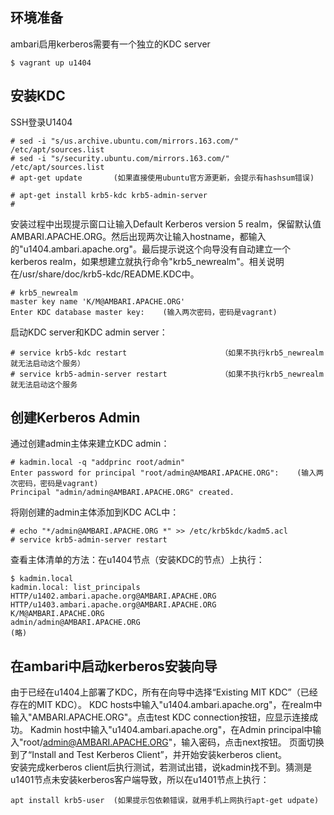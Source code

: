 ## 环境准备
ambari启用kerberos需要有一个独立的KDC server
```
$ vagrant up u1404
```
## 安装KDC
SSH登录U1404
```
# sed -i "s/us.archive.ubuntu.com/mirrors.163.com/" /etc/apt/sources.list
# sed -i "s/security.ubuntu.com/mirrors.163.com/" /etc/apt/sources.list
# apt-get update       (如果直接使用ubuntu官方源更新，会提示有hashsum错误)

# apt-get install krb5-kdc krb5-admin-server
# 
```
安装过程中出现提示窗口让输入Default Kerberos version 5 realm，保留默认值AMBARI.APACHE.ORG。然后出现两次让输入hostname，都输入的"u1404.ambari.apache.org"。最后提示说这个向导没有自动建立一个kerberos realm，如果想建立就执行命令"krb5_newrealm"。相关说明在/usr/share/doc/krb5-kdc/README.KDC中。
```
# krb5_newrealm
master key name 'K/M@AMBARI.APACHE.ORG'
Enter KDC database master key:    (输入两次密码，密码是vagrant)
```
启动KDC server和KDC admin server：
```
# service krb5-kdc restart                     （如果不执行krb5_newrealm就无法启动这个服务）
# service krb5-admin-server restart            （如果不执行krb5_newrealm就无法启动这个服务
```
## 创建Kerberos Admin
通过创建admin主体来建立KDC admin：
```
# kadmin.local -q "addprinc root/admin"
Enter password for principal "root/admin@AMBARI.APACHE.ORG":    (输入两次密码，密码是vagrant)
Principal "admin/admin@AMBARI.APACHE.ORG" created.
```
将刚创建的admin主体添加到KDC ACL中：
```
# echo "*/admin@AMBARI.APACHE.ORG *" >> /etc/krb5kdc/kadm5.acl
# service krb5-admin-server restart
```
查看主体清单的方法：在u1404节点（安装KDC的节点）上执行：
```
$ kadmin.local
kadmin.local: list_principals  
HTTP/u1402.ambari.apache.org@AMBARI.APACHE.ORG
HTTP/u1403.ambari.apache.org@AMBARI.APACHE.ORG
K/M@AMBARI.APACHE.ORG
admin/admin@AMBARI.APACHE.ORG
(略)
```
## 在ambari中启动kerberos安装向导
由于已经在u1404上部署了KDC，所有在向导中选择“Existing MIT KDC”（已经存在的MIT KDC）。
KDC hosts中输入"u1404.ambari.apache.org"，在realm中输入"AMBARI.APACHE.ORG"。点击test KDC connection按钮，应显示连接成功。
Kadmin host中输入"u1404.ambari.apache.org"，在Admin principal中输入"root/admin@AMBARI.APACHE.ORG"，输入密码，点击next按钮。
页面切换到了“Install and Test Kerberos Client”，并开始安装kerberos client。<br>
安装完成kerberos client后执行测试，若测试出错，说kadmin找不到。猜测是u1401节点未安装kerberos客户端导致，所以在u1401节点上执行：
```
apt install krb5-user  (如果提示包依赖错误，就用手机上网执行apt-get udpate)
```
